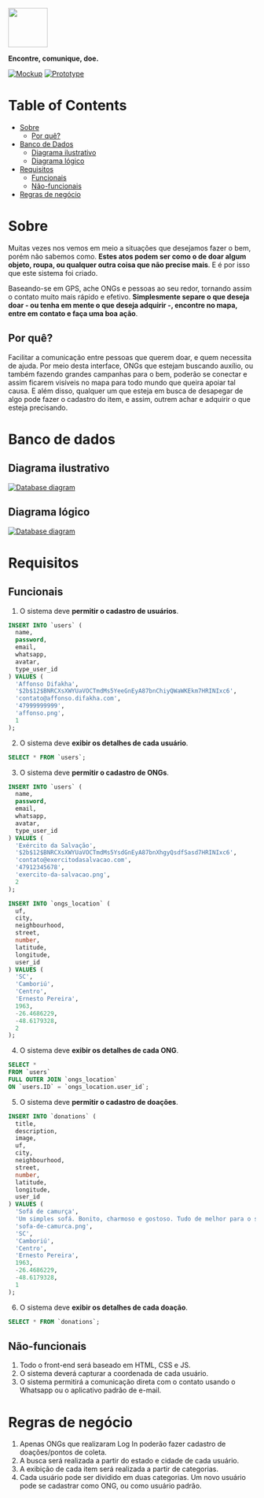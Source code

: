<img
  src="../.github/findonation-with-label.png"
  height="80"
/>

**Encontre, comunique, doe.**

[![Mockup][mockup-shield]][mockup-url]
[![Prototype][prototype-shield]][prototype-url]

# Table of Contents
* [Sobre](#sobre)
  * [Por quê?](#por-quê?)
* [Banco de Dados](#banco-de-dados)
  * [Diagrama ilustrativo](#diagrama-ilustrativo)
  * [Diagrama lógico](#diagrama-lógico)
* [Requisitos](#requisitos)
  * [Funcionais](#funcionais)
  * [Não-funcionais](#não-funcionais)
* [Regras de negócio](#regras-de-negócio)

# Sobre

Muitas vezes nos vemos em meio a situações que desejamos fazer o bem, porém não sabemos como. **Estes atos podem ser como o de doar algum objeto, roupa, ou qualquer outra coisa que não precise mais**. E é por isso que este sistema foi criado.

Baseando-se em GPS, ache ONGs e pessoas ao seu redor, tornando assim o contato muito mais rápido e efetivo. **Simplesmente separe o que deseja doar - ou tenha em mente o que deseja adquirir -, encontre no mapa, entre em contato e faça uma boa ação**.

## Por quê?

Facilitar a comunicação entre pessoas que querem doar, e quem necessita de ajuda. Por meio desta interface, ONGs que estejam buscando auxílio, ou também fazendo grandes campanhas para o bem, poderão se conectar e assim ficarem visíveis no mapa para todo mundo que queira apoiar tal causa. E além disso, qualquer um que esteja em busca de desapegar de algo pode fazer o cadastro do item, e assim, outrem achar e adquirir o que esteja precisando.

# Banco de dados

## Diagrama ilustrativo

[![Database diagram][database-diagram]][database-url]

## Diagrama lógico

[![Database diagram][database-logic-diagram]][database-url]

# Requisitos

## Funcionais

1. O sistema deve **permitir o cadastro de usuários**.
```sql
INSERT INTO `users` (
  name,
  password,
  email,
  whatsapp,
  avatar,
  type_user_id
) VALUES (
  'Affonso Difakha',
  '$2b$12$BNRCXsXWYUaVOCTmdMs5YeeGnEyA87bnChiyQWaWKEkm7HRINIxc6',
  'contato@affonso.difakha.com',
  '47999999999',
  'affonso.png',
  1
);
```
2. O sistema deve **exibir os detalhes de cada usuário**.
```sql
SELECT * FROM `users`;
```
3. O sistema deve **permitir o cadastro de ONGs**.
```sql
INSERT INTO `users` (
  name,
  password,
  email,
  whatsapp,
  avatar,
  type_user_id
) VALUES (
  'Exército da Salvação',
  '$2b$12$BNRCXsXWYUaVOCTmdMs5YsdGnEyA87bnXhgyQsdfSasd7HRINIxc6',
  'contato@exercitodasalvacao.com',
  '47912345678',
  'exercito-da-salvacao.png',
  2
);

INSERT INTO `ongs_location` (
  uf,
  city,
  neighbourhood,
  street,
  number,
  latitude,
  longitude,
  user_id
) VALUES (
  'SC',
  'Camboriú',
  'Centro',
  'Ernesto Pereira',
  1963,
  -26.4686229,
  -48.6179328,
  2
);
```
4. O sistema deve **exibir os detalhes de cada ONG**.
```sql
SELECT *
FROM `users`
FULL OUTER JOIN `ongs_location`
ON `users.ID` = `ongs_location.user_id`;
```
5. O sistema deve **permitir o cadastro de doações**.
```sql
INSERT INTO `donations` (
  title,
  description,
  image,
  uf,
  city,
  neighbourhood,
  street,
  number,
  latitude,
  longitude,
  user_id
) VALUES (
  'Sofá de camurça',
  'Um simples sofá. Bonito, charmoso e gostoso. Tudo de melhor para o seu conforto e o de sua família.',
  'sofa-de-camurca.png',
  'SC',
  'Camboriú',
  'Centro',
  'Ernesto Pereira',
  1963,
  -26.4686229,
  -48.6179328,
  1
);
```
6. O sistema deve **exibir os detalhes de cada doação**.
```sql
SELECT * FROM `donations`;
```

## Não-funcionais

1. Todo o front-end será baseado em HTML, CSS e JS.
2. O sistema deverá capturar a coordenada de cada usuário.
3. O sistema permitirá a comunicação direta com o contato usando o Whatsapp ou o aplicativo padrão de e-mail.

# Regras de negócio

1. Apenas ONGs que realizaram Log In poderão fazer cadastro de doações/pontos de coleta.
2. A busca será realizada a partir do estado e cidade de cada usuário.
3. A exibição de cada item será realizada a partir de categorias.
4. Cada usuário pode ser dividido em duas categorias. Um novo usuário pode se cadastrar como ONG, ou como usuário padrão.

[mockup-shield]: https://img.shields.io/static/v1?label=mockup&message=WHIMSICAL&color=7211c2&style=flat
[mockup-url]: https://whimsical.com/YYMxJmtCh9n9mS9iSUi3Fj
[prototype-shield]: https://img.shields.io/static/v1?label=prototype&message=FIGMA&color=1994fb&style=flat
[prototype-url]: https://www.figma.com/file/OxPXQzuV7QjLT2mysPUFxX/FinDonation?node-id=1%3A38
[database-diagram]: ./database/.github/findonation.png
[database-logic-diagram]: ./database/.github/findonation-logic.png
[database-url]: https://github.com/cristianprochnow/FinDonation/tree/master/docs/database
